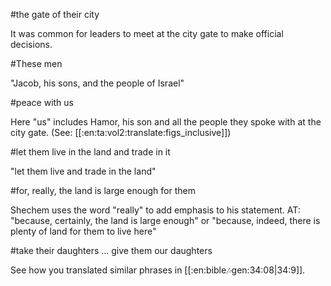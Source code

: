 #the gate of their city

It was common for leaders to meet at the city gate to make official decisions.

#These men

"Jacob, his sons, and the people of Israel"

#peace with us

Here "us" includes Hamor, his son and all the people they spoke with at the city gate. (See: [[:en:ta:vol2:translate:figs_inclusive]])

#let them live in the land and trade in it

"let them live and trade in the land"

#for, really, the land is large enough for them

Shechem uses the word "really" to add emphasis to his statement. AT: "because, certainly, the land is large enough" or "because, indeed, there is plenty of land for them to live here"

#take their daughters ... give them our daughters

See how you translated similar phrases in [[:en:bible:notes:gen:34:08|34:9]].
